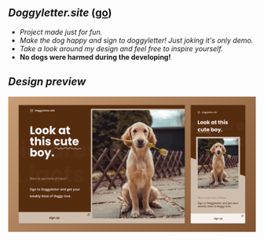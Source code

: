 ## *Doggyletter.site* ([go](https://superb-gaufre-a7aabf.netlify.app/))
- *Project made just for fun.*
- *Make the dog happy and sign to doggyletter! Just joking it's only demo.*
- *Take a look around my design and feel free to inspire yourself.*
- **No dogs were harmed during the developing!**

## *Design preview*
![design prototype](https://github.com/Just-xx/doggyletter.site/blob/main/assets/design.png)
